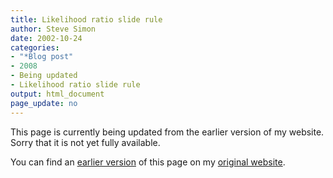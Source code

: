 ```yaml
---
title: Likelihood ratio slide rule
author: Steve Simon
date: 2002-10-24
categories:
- "*Blog post"
- 2008
- Being updated
- Likelihood ratio slide rule
output: html_document
page_update: no
---
```


This page is currently being updated from the earlier version of my website. Sorry that it is not yet fully available.

<!---More--->


You can find an [earlier version][sim1] of this page on my [original website][sim2].

[sim1]: http://www.pmean.com/08/SlideRule.html
[sim2]: http://www.pmean.com/original_site.html
